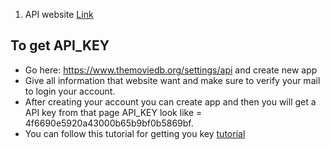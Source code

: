 1. API website [Link](https://www.themoviedb.org/)

## To get API_KEY

- Go here: https://www.themoviedb.org/settings/api and create new app
- Give all information that website want and make sure to verify your mail to login your account.
- After creating your account you can create app and then you will get a API key from that page API_KEY look like = 4f6690e5920a43000b65b9bf0b5869bf.
- You can follow this tutorial for getting you key [tutorial](https://www.youtube.com/watch?v=mbImkkJFxBs&ab_channel=AhidulIslamShishir)

